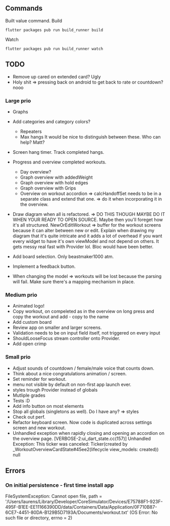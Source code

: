 ## Commands
Built value command.
Build
```
flutter packages pub run build_runner build
```
Watch
```
flutter packages pub run build_runner watch
```

## TODO

- Remove up cared on extended card? Ugly
- Holy shit => pressing back on android to get back to rate or countdown? nooo


### Large prio

- Graphs
- Add categories and category colors?
  - Repeaters
  - Max hangs
  It would be nice to distinguish between these.
  Who can help? Matt?

- Screen hang timer.
  Track completed hangs.

- Progress and overview completed workouts.
  - Day overview?
  - Graph overview with addedWeight
  - Graph overview with hold edges
  - Graph overview with Grips
  - Overview on workout accordion => calcHandoffSet needs to be in a separate class and extend that one. => do it when incorporating it in the overview. 
- Draw diagram when all is refactored. => DO THIS THOUGH MAYBE DO IT WHEN YOUR READY TO OPEN SOURCE.
  Maybe then you'll foreget how it's all structured. NewOrEditWorkout => buffer for the workout screens because it can alter between new or edit.
  Explain when drawing my diagram that it's quite intricate and it adds a lot of overhead
  if you want every widget to have it's own viewModel and not depend on others.
  It gets messy real fast with Provider lol.
  Bloc would have been better.
- Add board selection. Only beastmaker1000 atm.
- Implement a feedback button.
- When changing the model => workouts will be lost because the parsing will fail. Make sure there's a mapping mechanism in place.

### Medium prio

- Animated logo!
- Copy workout, on compeleted as in the overview on long press and copy the workout and add - copy to the name
- Add custom board
- Review app on smaller and larger screens.
- Validation needs to be on input field itself, not triggered on every input
- ShouldLooseFocus stream controller onto Provider.
- Add open crimp

### Small prio

- Adjust sounds of countdown / female/male voice that counts down.
- Think about a nice congratulations animation / screen.
- Set reminder for workout.
- menu not visible by default on non-first app launch ever.
- styles trough Provider instead of globals
- Mutliple grades
- Tests :D
- Add info button on most elements
- Stop all globals (singletons as well). Do I have any? => styles
- Check out perf.
- Refactor keyboard screen. Now code is duplicated across settings screen and new workout.
- Unhandled exception when rapidly closing and opening an accordion on the overview page.
  [VERBOSE-2:ui_dart_state.cc(157)] Unhandled Exception: This ticker was canceled: Ticker(created by _WorkoutOverviewCardState#45ee2(lifecycle view_models: created))
  null
  
  
  
## Errors

### On initial persistence - first time install app
FileSystemException: Cannot open file, path = '/Users/laurens/Library/Developer/CoreSimulator/Devices/E75788F1-923F-495F-B1EE-EE11166390DD/data/Containers/Data/Application/0F710B87-6CE7-4451-80DA-B129B5D7193A/Documents/workout.txt' (OS Error: No such file or directory, errno = 2)